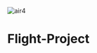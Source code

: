 ![air4](https://user-images.githubusercontent.com/87110740/124879357-c5df0200-dfea-11eb-9485-465d9b3ad8a5.jpg)
# Flight-Project
